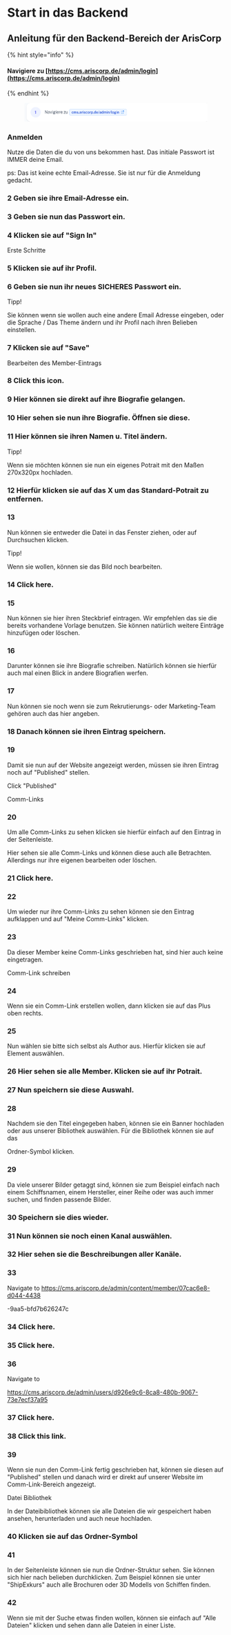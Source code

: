 # Start in das Backend

## Anleitung für den Backend-Bereich der ArisCorp



{% hint style="info" %}
#### Navigiere zu [https://cms.ariscorp.de/admin/login](https://cms.ariscorp.de/admin/login)
{% endhint %}

<figure><img src="../.gitbook/assets/scribehow.com_shared_Anleitung_fur_den_Backend-Bereich_der_ArisCorp__U2cXg4X3Sk2MeDhxzXYBBQ_back_to=browser.png" alt=""><figcaption></figcaption></figure>

### Anmelden

Nutze die Daten die du von uns bekommen hast. Das initiale Passwort ist IMMER deine Email.

ps: Das ist keine echte Email-Adresse. Sie ist nur für die Anmeldung gedacht.

### 2 Geben sie ihre Email-Adresse ein.

### 3 Geben sie nun das Passwort ein.

### 4 Klicken sie auf "Sign In"

Erste Schritte

### 5 Klicken sie auf ihr Profil.

### 6 Geben sie nun ihr neues SICHERES Passwort ein.

Tipp!

Sie können wenn sie wollen auch eine andere Email Adresse eingeben, oder die Sprache / Das Theme ändern und ihr Profil nach ihren Belieben einstellen.

### 7 Klicken sie auf "Save"

Bearbeiten des Member-Eintrags

### 8 Click this icon.

### 9 Hier können sie direkt auf ihre Biografie gelangen.

### 10 Hier sehen sie nun ihre Biografie. Öffnen sie diese.

### 11 Hier können sie ihren Namen u. Titel ändern.

Tipp!

Wenn sie möchten können sie nun ein eigenes Potrait mit den Maßen 270x320px hochladen.

### 12 Hierfür klicken sie auf das X um das Standard-Potrait zu entfernen.

### 13

Nun können sie entweder die Datei in das Fenster ziehen, oder auf Durchsuchen klicken.

Tipp!

Wenn sie wollen, können sie das Bild noch bearbeiten.

### 14 Click here.

### 15

Nun können sie hier ihren Steckbrief eintragen. Wir empfehlen das sie die bereits vorhandene Vorlage benutzen. Sie können natürlich weitere Einträge hinzufügen oder löschen.

### 16

Darunter können sie ihre Biografie schreiben. Natürlich können sie hierfür auch mal einen Blick in andere Biografien werfen.

### 17

Nun können sie noch wenn sie zum Rekrutierungs- oder Marketing-Team gehören auch das hier angeben.

### 18 Danach können sie ihren Eintrag speichern.

### 19

Damit sie nun auf der Website angezeigt werden, müssen sie ihren Eintrag noch auf "Published" stellen.

Click "Published"

Comm-Links

### 20

Um alle Comm-Links zu sehen klicken sie hierfür einfach auf den Eintrag in der Seitenleiste.

Hier sehen sie alle Comm-Links und können diese auch alle Betrachten. Allerdings nur ihre eigenen bearbeiten oder löschen.

### 21 Click here.

### 22

Um wieder nur ihre Comm-Links zu sehen können sie den Eintrag aufklappen und auf "Meine Comm-Links" klicken.

### 23

Da dieser Member keine Comm-Links geschrieben hat, sind hier auch keine eingetragen.

Comm-Link schreiben

### 24

Wenn sie ein Comm-Link erstellen wollen, dann klicken sie auf das Plus oben rechts.

### 25

Nun wählen sie bitte sich selbst als Author aus. Hierfür klicken sie auf Element auswählen.

### 26 Hier sehen sie alle Member. Klicken sie auf ihr Potrait.

### 27 Nun speichern sie diese Auswahl.

### 28

Nachdem sie den Titel eingegeben haben, können sie ein Banner hochladen oder aus unserer Bibliothek auswählen. Für die Bibliothek können sie auf das

Ordner-Symbol klicken.

### 29

Da viele unserer Bilder getaggt sind, können sie zum Beispiel einfach nach einem Schiffsnamen, einem Hersteller, einer Reihe oder was auch immer suchen, und finden passende Bilder.

### 30 Speichern sie dies wieder.

### 31 Nun können sie noch einen Kanal auswählen.

### 32 Hier sehen sie die Beschreibungen aller Kanäle.

### 33

Navigate to https://cms.ariscorp.de/admin/content/member/07cac6e8-d044-4438

\-9aa5-bfd7b626247c

### 34 Click here.

### 35 Click here.

### 36

Navigate to

https://cms.ariscorp.de/admin/users/d926e9c6-8ca8-480b-9067-73e7ecf37a95

### 37 Click here.

### 38 Click this link.

### 39

Wenn sie nun den Comm-Link fertig geschrieben hat, können sie diesen auf "Published" stellen und danach wird er direkt auf unserer Website im Comm-Link-Bereich angezeigt.

Datei Bibliothek

In der Dateibibliothek können sie alle Dateien die wir gespeichert haben ansehen, herunterladen und auch neue hochladen.

### 40 Klicken sie auf das Ordner-Symbol

### 41

In der Seitenleiste können sie nun die Ordner-Struktur sehen. Sie können sich hier nach belieben durchklicken. Zum Beispiel können sie unter "ShipExkurs" auch alle Brochuren oder 3D Modells von Schiffen finden.

### 42

Wenn sie mit der Suche etwas finden wollen, können sie einfach auf "Alle Dateien" klicken und sehen dann alle Dateien in einer Liste.
